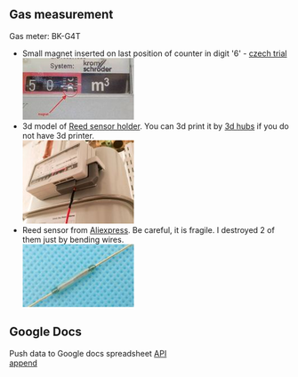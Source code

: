 ## Gas measurement
Gas meter: BK-G4T 
* Small magnet inserted on last position of counter in digit '6' - [czech trial](http://mujweb.cz/videoservis/sdsmicro.htm)<br>
![gasmeter](gasmeter-6.jpg)
* 3d model of [Reed sensor holder](https://www.thingiverse.com/thing:1949041). You can 3d print it by [3d hubs](https://www.3dhubs.com) if you do not have 3d printer.<br>
![holder](sensor-holder.jpg)
* Reed sensor from [Aliexpress](https://www.aliexpress.com/item/10pcs-KSK-1A-Reed-Switch-2x14mm-Green-Glass-Usually-Open-For-Sensors-100-Original/32424207994.html?spm=a2g0s.9042311.0.0.uL3Znj). Be careful, it is fragile. I destroyed 2 of them just by bending wires.<br>
![reed-switch](reed-switch.jpg)

## Google Docs
Push data to Google docs spreadsheet
[API](https://developers.google.com/sheets/api/quickstart/python)<br>
[append](https://developers.google.com/sheets/api/reference/rest/v4/spreadsheets.values/append)
